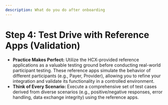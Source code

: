 ```yaml
---
description: What do you do after onboarding
---
```


# Step 4: Test Drive with Reference Apps (Validation)

* **Practice Makes Perfect:** Utilize the HCX-provided reference applications as a valuable testing ground before conducting real-world participant testing. These reference apps simulate the behavior of different participants (e.g., Payer, Provider), allowing you to refine your integration and validate its functionality in a controlled environment.
* **Think of Every Scenario:** Execute a comprehensive set of test cases derived from diverse scenarios (e.g., positive/negative responses, error handling, data exchange integrity) using the reference apps.

